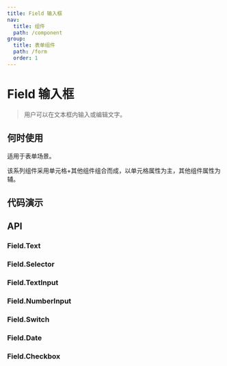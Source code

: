 ```yaml
---
title: Field 输入框
nav:
  title: 组件
  path: /component
group:
  title: 表单组件
  path: /form
  order: 1
---
```


# Field 输入框

> 用户可以在文本框内输入或编辑文字。

## 何时使用

适用于表单场景。

该系列组件采用单元格+其他组件组合而成，以单元格属性为主，其他组件属性为辅。

## 代码演示

<code src="./__fixtures__/text.tsx"></code>

<code src="./__fixtures__/selector.tsx"></code>

<code src="./__fixtures__/text-input.tsx"></code>

<code src="./__fixtures__/number-input.tsx"></code>

<code src="./__fixtures__/switch.tsx"></code>

<code src="./__fixtures__/date.tsx"></code>

<code src="./__fixtures__/checkbox.tsx"></code>

## API

### Field.Text

<API hideTitle src="./field-text.tsx"></API>

### Field.Selector

<API hideTitle src="./field-selector.tsx"></API>

### Field.TextInput

<API hideTitle src="./field-text-input.tsx"></API>

### Field.NumberInput

<API hideTitle src="./field-number-input.tsx"></API>

### Field.Switch

<API hideTitle src="./field-switch.tsx"></API>

### Field.Date

<API hideTitle src="./field-date.tsx"></API>

### Field.Checkbox

<API hideTitle src="./field-checkbox.tsx"></API>
